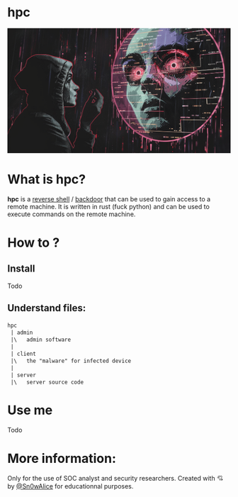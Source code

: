# hpc

![](./.github/logo.png)

# What is hpc?
**hpc** is a [reverse shell](https://en.wikipedia.org/wiki/Shell_shoveling) / [backdoor](https://en.wikipedia.org/wiki/Backdoor_(computing)) that can be used to gain access to a remote machine. It is written in rust (fuck python) and can be used to execute commands on the remote machine.

# How to ?

## Install
Todo

## Understand files: 
```
hpc
 | admin
 |\   admin software
 |
 | client
 |\   the "malware" for infected device
 |
 | server
 |\   server source code
```

# Use me
Todo


# More information:
Only for the use of SOC analyst and security researchers. Created with 💘 by [@Sn0wAlice](https://github.com/Sn0wAlice) for educationnal purposes.
